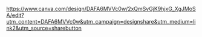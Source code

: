 https://www.canva.com/design/DAFA6MVVc0w/2xQmSvGjK9hjxG_XgJMoSA/edit?utm_content=DAFA6MVVc0w&utm_campaign=designshare&utm_medium=link2&utm_source=sharebutton
